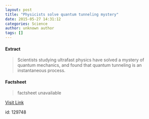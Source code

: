 ```yaml
---
layout: post
title: "Physicists solve quantum tunneling mystery"
date: 2015-05-27 14:31:12
categories: Science
author: unknown author
tags: []
---
```



#### Extract
>Scientists studying ultrafast physics have solved a mystery of quantum mechanics, and found that quantum tunneling is an instantaneous process.

#### Factsheet
>factsheet unavailable

[Visit Link](http://feeds.sciencedaily.com/~r/sciencedaily/~3/78m9KcpZfvM/150527103112.htm)

id:  129748
